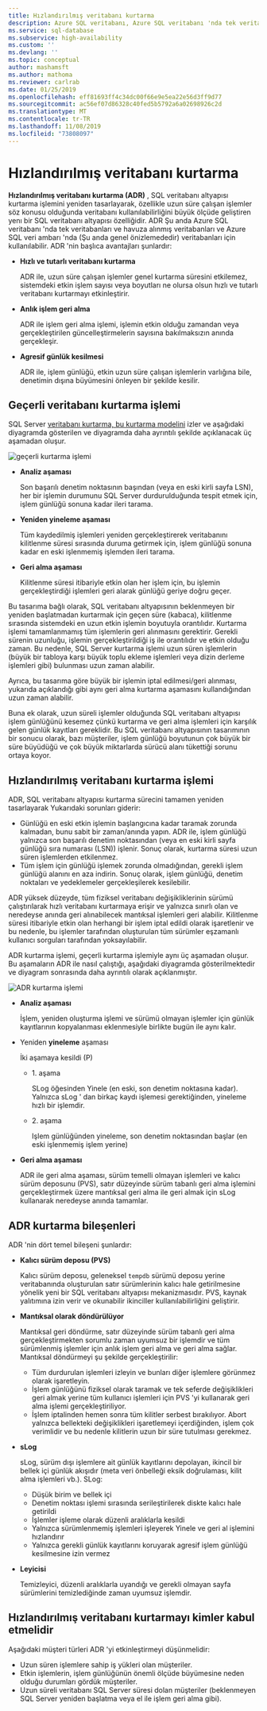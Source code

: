 ```yaml
---
title: Hızlandırılmış veritabanı kurtarma
description: Azure SQL veritabanı, Azure SQL veritabanı 'nda tek veritabanları ve havuza alınmış veritabanları için hızlı ve tutarlı veritabanı kurtarma, anlık işlem geri alma ve agresif günlük kesilme sağlayan yeni bir özelliğe sahiptir ve Azure SQL Data 'daki veritabanları Ambarını.
ms.service: sql-database
ms.subservice: high-availability
ms.custom: ''
ms.devlang: ''
ms.topic: conceptual
author: mashamsft
ms.author: mathoma
ms.reviewer: carlrab
ms.date: 01/25/2019
ms.openlocfilehash: eff81693ff4c34dc00f66e9e5ea22e56d3ff9d77
ms.sourcegitcommit: ac56ef07d86328c40fed5b5792a6a02698926c2d
ms.translationtype: MT
ms.contentlocale: tr-TR
ms.lasthandoff: 11/08/2019
ms.locfileid: "73808097"
---
```

# <a name="accelerated-database-recovery"></a>Hızlandırılmış veritabanı kurtarma

**Hızlandırılmış veritabanı kurtarma (ADR)** , SQL veritabanı altyapısı kurtarma işlemini yeniden tasarlayarak, özellikle uzun süre çalışan işlemler söz konusu olduğunda veritabanı kullanılabilirliğini büyük ölçüde geliştiren yenı bir SQL veritabanı altyapısı özelliğidir. ADR Şu anda Azure SQL veritabanı 'nda tek veritabanları ve havuza alınmış veritabanları ve Azure SQL veri ambarı 'nda (Şu anda genel önizlemededir) veritabanları için kullanılabilir. ADR 'nin başlıca avantajları şunlardır:

- **Hızlı ve tutarlı veritabanı kurtarma**

  ADR ile, uzun süre çalışan işlemler genel kurtarma süresini etkilemez, sistemdeki etkin işlem sayısı veya boyutları ne olursa olsun hızlı ve tutarlı veritabanı kurtarmayı etkinleştirir.

- **Anlık işlem geri alma**

  ADR ile işlem geri alma işlemi, işlemin etkin olduğu zamandan veya gerçekleştirilen güncelleştirmelerin sayısına bakılmaksızın anında gerçekleşir.

- **Agresif günlük kesilmesi**

  ADR ile, işlem günlüğü, etkin uzun süre çalışan işlemlerin varlığına bile, denetimin dışına büyümesini önleyen bir şekilde kesilir.

## <a name="the-current-database-recovery-process"></a>Geçerli veritabanı kurtarma işlemi

SQL Server [veritabanı kurtarma, bu kurtarma modelini](https://people.eecs.berkeley.edu/~brewer/cs262/Aries.pdf) izler ve aşağıdaki diyagramda gösterilen ve diyagramda daha ayrıntılı şekilde açıklanacak üç aşamadan oluşur.

![geçerli kurtarma işlemi](./media/sql-database-accelerated-database-recovery/current-recovery-process.png)

- **Analiz aşaması**

  Son başarılı denetim noktasının başından (veya en eski kirli sayfa LSN), her bir işlemin durumunu SQL Server durdurulduğunda tespit etmek için, işlem günlüğü sonuna kadar ileri tarama.

- **Yeniden yineleme aşaması**

  Tüm kaydedilmiş işlemleri yeniden gerçekleştirerek veritabanını kilitlenme süresi sırasında duruma getirmek için, işlem günlüğü sonuna kadar en eski işlenmemiş işlemden ileri tarama.

- **Geri alma aşaması**

  Kilitlenme süresi itibariyle etkin olan her işlem için, bu işlemin gerçekleştirdiği işlemleri geri alarak günlüğü geriye doğru geçer.

Bu tasarıma bağlı olarak, SQL veritabanı altyapısının beklenmeyen bir yeniden başlatmadan kurtarmak için geçen süre (kabaca), kilitlenme sırasında sistemdeki en uzun etkin işlemin boyutuyla orantılıdır. Kurtarma işlemi tamamlanmamış tüm işlemlerin geri alınmasını gerektirir. Gerekli sürenin uzunluğu, işlemin gerçekleştirildiği iş ile orantılıdır ve etkin olduğu zaman. Bu nedenle, SQL Server kurtarma işlemi uzun süren işlemlerin (büyük bir tabloya karşı büyük toplu ekleme işlemleri veya dizin derleme işlemleri gibi) bulunması uzun zaman alabilir.

Ayrıca, bu tasarıma göre büyük bir işlemin iptal edilmesi/geri alınması, yukarıda açıklandığı gibi aynı geri alma kurtarma aşamasını kullandığından uzun zaman alabilir.

Buna ek olarak, uzun süreli işlemler olduğunda SQL veritabanı altyapısı işlem günlüğünü kesemez çünkü kurtarma ve geri alma işlemleri için karşılık gelen günlük kayıtları gereklidir. Bu SQL veritabanı altyapısının tasarımının bir sonucu olarak, bazı müşteriler, işlem günlüğü boyutunun çok büyük bir süre büyüdüğü ve çok büyük miktarlarda sürücü alanı tükettiği sorunu ortaya koyor.

## <a name="the-accelerated-database-recovery-process"></a>Hızlandırılmış veritabanı kurtarma işlemi

ADR, SQL veritabanı altyapısı kurtarma sürecini tamamen yeniden tasarlayarak Yukarıdaki sorunları giderir:

- Günlüğü en eski etkin işlemin başlangıcına kadar taramak zorunda kalmadan, bunu sabit bir zaman/anında yapın. ADR ile, işlem günlüğü yalnızca son başarılı denetim noktasından (veya en eski kirli sayfa günlüğü sıra numarası (LSN)) işlenir. Sonuç olarak, kurtarma süresi uzun süren işlemlerden etkilenmez.
- Tüm işlem için günlüğü işlemek zorunda olmadığından, gerekli işlem günlüğü alanını en aza indirin. Sonuç olarak, işlem günlüğü, denetim noktaları ve yedeklemeler gerçekleşilerek kesilebilir.

ADR yüksek düzeyde, tüm fiziksel veritabanı değişikliklerinin sürümü çalıştırılarak hızlı veritabanı kurtarmaya erişir ve yalnızca sınırlı olan ve neredeyse anında geri alınabilecek mantıksal işlemleri geri alabilir. Kilitlenme süresi itibariyle etkin olan herhangi bir işlem iptal edildi olarak işaretlenir ve bu nedenle, bu işlemler tarafından oluşturulan tüm sürümler eşzamanlı kullanıcı sorguları tarafından yoksayılabilir.

ADR kurtarma işlemi, geçerli kurtarma işlemiyle aynı üç aşamadan oluşur. Bu aşamaların ADR ile nasıl çalıştığı, aşağıdaki diyagramda gösterilmektedir ve diyagram sonrasında daha ayrıntılı olarak açıklanmıştır.

![ADR kurtarma işlemi](./media/sql-database-accelerated-database-recovery/adr-recovery-process.png)

- **Analiz aşaması**

  İşlem, yeniden oluşturma işlemi ve sürümü olmayan işlemler için günlük kayıtlarının kopyalanması eklenmesiyle birlikte bugün ile aynı kalır.
  
- Yeniden **yineleme** aşaması

  İki aşamaya kesildi (P)
  - 1\. aşama

      SLog öğesinden Yinele (en eski, son denetim noktasına kadar). Yalnızca sLog ' dan birkaç kaydı işlemesi gerektiğinden, yineleme hızlı bir işlemdir.
      
  - 2\. aşama

     Işlem günlüğünden yineleme, son denetim noktasından başlar (en eski işlenmemiş işlem yerine)
     
- **Geri alma aşaması**

   ADR ile geri alma aşaması, sürüm temelli olmayan işlemleri ve kalıcı sürüm deposunu (PVS), satır düzeyinde sürüm tabanlı geri alma işlemini gerçekleştirmek üzere mantıksal geri alma ile geri almak için sLog kullanarak neredeyse anında tamamlar.

## <a name="adr-recovery-components"></a>ADR kurtarma bileşenleri

ADR 'nin dört temel bileşeni şunlardır:

- **Kalıcı sürüm deposu (PVS)**

  Kalıcı sürüm deposu, geleneksel `tempdb` sürümü deposu yerine veritabanında oluşturulan satır sürümlerinin kalıcı hale getirilmesine yönelik yeni bir SQL veritabanı altyapısı mekanizmasıdır. PVS, kaynak yalıtımına izin verir ve okunabilir ikinciller kullanılabilirliğini geliştirir.

- **Mantıksal olarak döndürülüyor**

  Mantıksal geri döndürme, satır düzeyinde sürüm tabanlı geri alma gerçekleştirmekten sorumlu zaman uyumsuz bir işlemdir ve tüm sürümlenmiş işlemler için anlık işlem geri alma ve geri alma sağlar. Mantıksal döndürmeyi şu şekilde gerçekleştirilir:

  - Tüm durdurulan işlemleri izleyin ve bunları diğer işlemlere görünmez olarak işaretleyin. 
  - İşlem günlüğünü fiziksel olarak taramak ve tek seferde değişiklikleri geri almak yerine tüm kullanıcı işlemleri için PVS 'yi kullanarak geri alma işlemi gerçekleştiriliyor.
  - İşlem iptalinden hemen sonra tüm kilitler serbest bırakılıyor. Abort yalnızca bellekteki değişiklikleri işaretlemeyi içerdiğinden, işlem çok verimlidir ve bu nedenle kilitlerin uzun bir süre tutulması gerekmez.

- **sLog**

  sLog, sürüm dışı işlemlere ait günlük kayıtlarını depolayan, ikincil bir bellek içi günlük akışıdır (meta veri önbelleği eksik doğrulaması, kilit alma işlemleri vb.). SLog:

  - Düşük birim ve bellek içi
  - Denetim noktası işlemi sırasında serileştirilerek diskte kalıcı hale getirildi
  - İşlemler işleme olarak düzenli aralıklarla kesildi
  - Yalnızca sürümlenmemiş işlemleri işleyerek Yinele ve geri al işlemini hızlandırır  
  - Yalnızca gerekli günlük kayıtlarını koruyarak agresif işlem günlüğü kesilmesine izin vermez

- **Leyicisi**

  Temizleyici, düzenli aralıklarla uyandığı ve gerekli olmayan sayfa sürümlerini temizlediğinde zaman uyumsuz işlemdir.

## <a name="who-should-consider-accelerated-database-recovery"></a>Hızlandırılmış veritabanı kurtarmayı kimler kabul etmelidir

Aşağıdaki müşteri türleri ADR 'yi etkinleştirmeyi düşünmelidir:

- Uzun süren işlemlere sahip iş yükleri olan müşteriler.
- Etkin işlemlerin, işlem günlüğünün önemli ölçüde büyümesine neden olduğu durumları gördük müşteriler.  
- Uzun süreli veritabanı SQL Server süresi dolan müşteriler (beklenmeyen SQL Server yeniden başlatma veya el ile işlem geri alma gibi).


